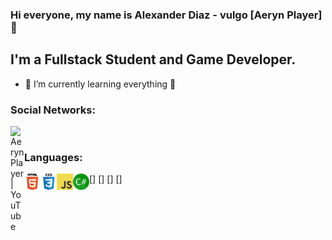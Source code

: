 ### Hi everyone, my name is Alexander Diaz - vulgo [Aeryn Player] 👋



## I'm a Fullstack Student and Game Developer.

- 🌱 I’m currently learning everything 🤣

### Social Networks:

[<img align="left" alt="AerynPlayer | YouTube" width="22px" src="https://cdn.jsdelivr.net/npm/simple-icons@v3/icons/youtube.svg" />][youtube]

<br />

### Languages:

[<img align="left" alt="HTML5" width="26px" src="https://raw.githubusercontent.com/github/explore/80688e429a7d4ef2fca1e82350fe8e3517d3494d/topics/html/html.png" />]
[<img align="left" alt="CSS3" width="26px" src="https://raw.githubusercontent.com/github/explore/80688e429a7d4ef2fca1e82350fe8e3517d3494d/topics/css/css.png" />]
[<img align="left" alt="JavaScript" width="26px" src="https://raw.githubusercontent.com/github/explore/80688e429a7d4ef2fca1e82350fe8e3517d3494d/topics/javascript/javascript.png" />]
[<img align="left" alt="CSharp" width="26px" src="https://raw.githubusercontent.com/github/explore/80688e429a7d4ef2fca1e82350fe8e3517d3494d/topics/csharp/csharp.png" />]

<br />

[youtube]: https://www.youtube.com/channel/UCt9g4fsWxdhhPe-FDvBEudA

